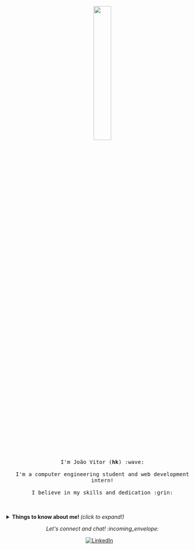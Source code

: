 <p align="center">
  <img src="https://media.giphy.com/media/13HgwGsXF0aiGY/giphy.gif" width="30%">
  <br><br>
  <samp>
    I'm João Vitor (<b>hk</b>) :wave:
    <br><br>
    I'm a computer engineering student and web development intern!
    <br><br>
    I believe in my skills and dedication :grin:
    <br><br>    
     </samp>
</p>

<br>

<details>
  <summary> <b> Things to know about me! </b> <i>(click to expand!)</i> </summary>
  
  <br> 

### - Languages and Tools...

<p align="center">

  <!-- For more icons please follow  https://github.com/MikeCodesDotNET/ColoredBadges -->

  <img src="https://img.shields.io/badge/HTML5-E34F26?style=for-the-badge&logo=html5&logoColor=white" alt="html" style="vertical-align:top; margin:4px"> <!--html-->
  <img src="https://img.shields.io/badge/CSS3-1572B6?style=for-the-badge&logo=css3&logoColor=white" alt="html" style="vertical-align:top; margin:4px"> <!--css3-->
  <img src="https://img.shields.io/badge/JavaScript-323330?style=for-the-badge&logo=javascript&logoColor=F7DF1E" alt="html" style="vertical-align:top; margin:4px"> <!--javascript-->
  <img src="https://img.shields.io/badge/Java-ED8B00?style=for-the-badge&logo=java&logoColor=white" alt="java" style="vertical-align:top; margin:4px"><!--java-->
  <img src="https://img.shields.io/badge/Shell_Script-121011?style=for-the-badge&logo=gnu-bash&logoColor=white" alt="shellscript" style="vertical-align:top; margin:4px"> <!--shellscript-->
  <img src="https://img.shields.io/badge/Python-3776AB?style=for-the-badge&logo=python&logoColor=white" alt="python" style="vertical-align:top; margin:4px"> <!--python-->
  <img src="https://img.shields.io/badge/C-00599C?style=for-the-badge&logo=c&logoColor=white" alt="c" style="vertical-align:top; margin:4px"> <!--c-->
  <img src="https://img.shields.io/badge/C%2B%2B-00599C?style=for-the-badge&logo=c%2B%2B&logoColor=white" alt="cplusplus" style="vertical-align:top; margin:4px"> <!--cpp-->
  
  
  

---

</p>

### - Database...

<p align="center">
  <img src="https://img.shields.io/badge/MongoDB-4EA94B?style=for-the-badge&logo=mongodb&logoColor=white" alt="mongodb" style="vertical-align:top; margin:4px"> <!--mongodb-->
  <img src="https://img.shields.io/badge/PostgreSQL-316192?style=for-the-badge&logo=postgresql&logoColor=white" alt="postgresql" style="vertical-align:top; margin:4px"> <!--postgresql-->
  <img src="https://img.shields.io/badge/MySQL-00000F?style=for-the-badge&logo=mysql&logoColor=white" alt="postgresql" style="vertical-align:top; margin:4px"> <!--mysql-->

---
</p>

### - Frameworks ...

<p align="center">
  <img src="https://img.shields.io/badge/Express.js-000000?style=for-the-badge&logo=express&logoColor=white" alt="express" style="vertical-align:top; margin:4px"> <!--express-->
  <img src="https://img.shields.io/badge/Spring-6DB33F?style=for-the-badge&logo=spring&logoColor=white" alt="springboot" style="vertical-align:top; margin:4px"> <!--springboot-->
  <img src="https://img.shields.io/badge/Jest-C21325?style=for-the-badge&logo=jest&logoColor=white" alt="jest" style="vertical-align:top; margin:4px"> <!--jest-->

---
</p>

### - I'm currently...

- Improving my web develepment skills.
- Learning Spring Boot.
- Adding VueJs to my skill set.

---

</details>

<p align="center"> 
  <i> Let's connect and chat! :incoming_envelope: </i>
</p>

<p align="center">
  <a href="https://www.linkedin.com/in/jvhk/"><img src="https://img.shields.io/badge/LinkedIn-0077B5?style=for-the-badge&logo=linkedin&logoColor=white" width="" alt="LinkedIn"></a> &nbsp; &nbsp; <!--Linkedin-->
</p>
<br>
